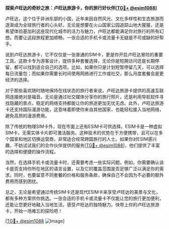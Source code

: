 **探索卢旺达的奇妙之旅：卢旺达旅游卡，你的旅行好伙伴[[TG💪+ @esim1088](https://t.me/s/esim1088)]**

卢旺达，这个位于非洲东部的小国，近年来因自然风光、文化多样性和生态旅游而逐渐成为全球旅行者的心头好。无论是想要在火山国家公园追踪山地大猩猩，还是希望体验基加利这座现代化城市的活力与魅力，卢旺达都能满足你对旅行的所有幻想。而要让这段旅程更加顺畅，一张合适的手机卡或流量卡无疑是不可或缺的好帮手。

说到卢旺达旅游卡，它不仅仅是一张普通的SIM卡，更是你开启卢旺达冒险的重要工具。这款卡专为游客设计，提供多种套餐选择，无论你是短期访问还是长期停留，都可以找到适合自己的选项。比如，如果你只是计划短暂停留几天，可以选择每日流量包；而如果你需要长时间使用网络进行工作或社交，那么月度套餐会是更经济的选择。

对于那些喜欢随时随地保持在线状态的旅行者来说，卢旺达旅游卡提供的高速互联网连接绝对是福音。无论是通过社交媒体分享你的旅行照片，还是利用导航软件寻找隐藏的景点，稳定的网络支持都能让你的旅途更加无忧无虑。此外，卢旺达旅游卡还支持国际漫游功能，这意味着即使你来自其他国家，也能轻松接入当地网络，避免高昂的漫游费用。

除了传统的物理SIM卡外，现在市面上还有ESIM卡可供选择。ESIM卡是一种虚拟SIM卡，无需实体卡片即可激活服务。这种技术的优势在于方便携带，且可以在多个国家和地区切换运营商，非常适合经常跨国旅行的人士。如果你对ESIM感兴趣，不妨试试我们的合作伙伴提供的服务[[TG💪+ @esim1088](https://t.me/s/esim1088)]，他们提供了丰富的选择和便捷的操作流程。

当然，在选择手机卡或流量卡时，还需要考虑一些实际问题。例如，你需要确认该卡是否支持你所在地区的语言设置，以及它的覆盖范围是否足够广泛以满足你的需求。同时，也要留意不同套餐的价格和服务条款，确保自己不会因为不必要的额外费用而感到困扰。

总之，无论是希望通过传统SIM卡还是现代ESIM卡来享受卢旺达的美景与文化，都有多种方案供你挑选。一张合适的手机卡或流量卡不仅能让您的旅行更加便利，还能让您更好地融入当地生活，感受卢旺达的独特魅力。快带上你的卢旺达旅游卡，开始一场难忘的探险吧！

[[TG💪+ @esim1088](https://t.me/s/esim1088) ![Image](https://i.postimg.cc/4NQfJmqS/Snipaste-2025-05-13-00-14-12.png)]